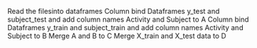 Read the filesinto dataframes
Column bind Dataframes y_test and subject_test and add column names Activity and Subject to A
Column bind Dataframes y_train and subject_train and add column names Activity and Subject to B
Merge A and B to C
Merge X_train and X_test data to D
